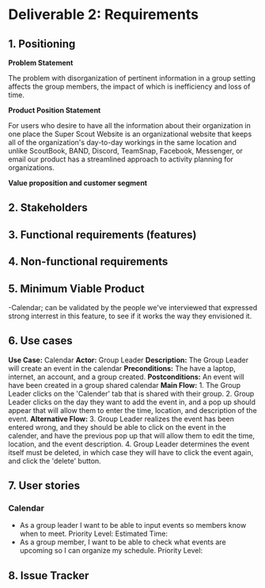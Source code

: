 # Deliverable 2: Requirements

## 1. Positioning

**Problem Statement**

The problem with disorganization of pertinent information in a group setting affects the group members, the impact of which is inefficiency and loss of time.

**Product Position Statement**

For users who desire to have all the information about their organization in one place the
Super Scout Website is an organizational website that keeps all of the organization's day-to-day workings in the same location and unlike ScoutBook, BAND, Discord, TeamSnap, Facebook, Messenger, or email our product has a streamlined approach to activity planning for organizations. 

**Value proposition and customer segment**

## 2. Stakeholders

## 3. Functional requirements (features)

## 4. Non-functional requirements

## 5. Minimum Viable Product
 -Calendar; can be validated by the people we've interviewed that expressed strong interrest in this feature, to see if it works the way they envisioned it.

## 6. Use cases
**Use Case:** Calendar
**Actor:** Group Leader
**Description:** The Group Leader will create an event in the calendar
**Preconditions:** The have a laptop, internet, an account, and a group created.
**Postconditions:** An event will have been created in a group shared calendar
**Main Flow:**
    1. The Group Leader clicks on the 'Calender' tab that is shared with their group.
    2. Group Leader clicks on the day they want to add the event in, and a pop up should appear that will allow them to enter the time, 
location, and description of the event.
    **Alternative Flow:**
    3. Group Leader realizes the event has been entered wrong, and they should be able to click on the event in the calender, and have the previous pop up that will allow them to edit the time, location, and the event description.
    4. Group Leader determines the event itself must be deleted, in which case they will have to click the event again, and click the 'delete' button.


## 7. User stories
### Calendar
 - As a group leader I want to be able to input events so members know when to meet. Priority Level: Estimated Time:
 - As a group member, I want to be able to check what events are upcoming so I can organize my schedule. Priority Level:


## 8. Issue Tracker



